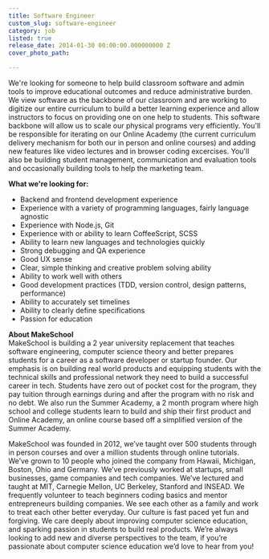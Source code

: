 ```yaml
---
title: Software Engineer
custom_slug: software-engineer
category: job
listed: true
release_date: 2014-01-30 00:00:00.000000000 Z
cover_photo_path: 

---
```

We're looking for someone to help build classroom software and admin tools to improve educational outcomes and reduce administrative burden. We view software as the backbone of our classroom and are working to digitize our entire curriculum to build a better learning experience and allow instructors to focus on providing one on one help to students. This software backbone will allow us to scale our physical programs very efficiently. You'll be responsible for iterating on our Online Academy (the current curriculum delivery mechanism for both our in person and online courses) and adding new features like video lectures and in browser coding excercises<link to flappy>. You'll also be building student management, communication and evaluation tools and occasionally building tools to help the marketing team. 

**What we're looking for:**

- Backend and frontend development experience
- Experience with a variety of programming languages, fairly language agnostic
- Experience with Node.js, Git
- Experience with or ability to learn CoffeeScript, SCSS
- Ability to learn new languages and technologies quickly
- Strong debugging and QA experience
- Good UX sense
- Clear, simple thinking and creative problem solving ability
- Ability to work well with others
- Good development practices (TDD, version control, design patterns, performance)
- Ability to accurately set timelines
- Ability to clearly define specifications
- Passion for education

**About MakeSchool**<br> MakeSchool is building a 2 year university replacement that teaches software engineering, computer science theory and better prepares students for a career as a software developer or startup founder. Our emphasis is on building real world products and equipping students with the technical skills and professional network they need to build a successful career in tech. Students have zero out of pocket cost for the program, they pay tuition through earnings during and after the program with no risk and no debt. We also run the Summer Academy, a 2 month program where high school and college students learn to build and ship their first product and Online Academy, an online course based off a simplified version of the Summer Academy.

MakeSchool was founded in 2012, we’ve taught over 500 students through in person courses and over a million students through online tutorials. We’ve grown to 10 people who joined the company from Hawaii, Michigan, Boston, Ohio and Germany. We’ve previously worked at startups, small businesses, game companies and tech companies. We’ve lectured and taught at MIT, Carnegie Mellon, UC Berkeley, Stanford and INSEAD. We frequently volunteer to teach beginners coding basics and mentor entrepreneurs building companies. We see each other as a family and work to treat each other better everyday. Our culture is fast paced yet fun and forgiving. We care deeply about improving computer science education, and sparking passion in students to build real products. We’re always looking to add new and diverse perspectives to the team, if you’re passionate about computer science education we’d love to hear from you!